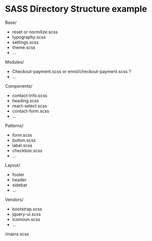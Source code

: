 # SASS Directory Structure example

Base/
- reset or normilize.scss
- typography.scss
- settings.scss
- theme.scss
- ...

Modules/
- Checkout-payment.scss or enrol/checkout-payment.scss ?
- ...

Components/
- contact-info.scss
- heading.scss
- react-select.scss
- contact-form.scss
- ...

Patterns/ 
- form.scss
- button.scss
- label.scss
- checkbox.scss
- ...

Layout/
- footer
- header
- sidebar
- ...

Vendors/
- bootstrap.scss
- jquery-ui.scss
- icomoon.scss
- ...


/mains.scss